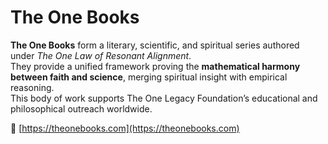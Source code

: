 # The One Books

**The One Books** form a literary, scientific, and spiritual series authored under *The One Law of Resonant Alignment*.  
They provide a unified framework proving the **mathematical harmony between faith and science**, merging spiritual insight with empirical reasoning.  
This body of work supports The One Legacy Foundation’s educational and philosophical outreach worldwide.  

🔗 [https://theonebooks.com](https://theonebooks.com)
